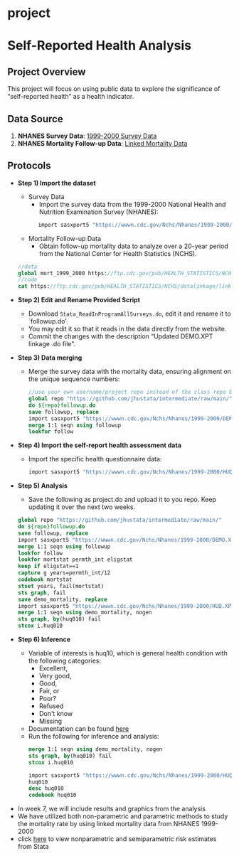 # project
# Self-Reported Health Analysis

## Project Overview
This project will focus on using public data to explore the significance of “self-reported health” as a health indicator.

## Data Source
1. **NHANES Survey Data**: [1999-2000 Survey Data](https://wwwn.cdc.gov/Nchs/Nhanes/1999-2000/DEMO.XPT)
2. **NHANES Mortality Follow-up Data**: [Linked Mortality Data](https://ftp.cdc.gov/pub/HEALTH_STATISTICS/NCHS/datalinkage/linked_mortality/NHANES_1999_2000_MORT_2019_PUBLIC.dat)
   
## Protocols

- **Step 1) Import the dataset**
  * Survey Data
     * Import the survey data from the 1999-2000 National Health and Nutrition Examination Survey (NHANES):
    ```stata
       import sasxport5 "https://wwwn.cdc.gov/Nchs/Nhanes/1999-2000/DEMO.XPT", clear
    ```
   * Mortality Follow-up Data
      * Obtain follow-up mortality data to analyze over a 20-year period from the National Center for Health Statistics (NCHS). 
   ```stata
   //data
   global mort_1999_2000 https://ftp.cdc.gov/pub/HEALTH_STATISTICS/NCHS/datalinkage/linked_mortality/NHANES_1999_2000_MORT_2019_PUBLIC.dat
   //code
   cat https://ftp.cdc.gov/pub/HEALTH_STATISTICS/NCHS/datalinkage/linked_mortality/Stata_ReadInProgramAllSurveys.do
   ```

- **Step 2) Edit and Rename Provided Script**
  * Download `Stata_ReadInProgramAllSurveys.do`, edit it and rename it to `followup.do'.
  * You may edit it so that it reads in the data directly from the website.
  * Commit the changes with the description “Updated DEMO.XPT linkage .do file".

- **Step 3) Data merging**
  * Merge the survey data with the mortality data, ensuring alignment on the unique sequence numbers:
    ```stata
    //use your own username/project repo instead of the class repo below
    global repo "https://github.com/jhustata/intermediate/raw/main/"
    do ${repo}followup.do
    save followup, replace 
    import sasxport5 "https://wwwn.cdc.gov/Nchs/Nhanes/1999-2000/DEMO.XPT", clear
    merge 1:1 seqn using followup
    lookfor follow
    ```

- **Step 4) Import the self-report health assessment data**
  * Import the specific health questionnaire data:
    ```stata
    import sasxport5 "https://wwwn.cdc.gov/Nchs/Nhanes/1999-2000/HUQ.XPT", clear
    ```

- **Step 5) Analysis**
  * Save the following as project.do and upload it to you repo. Keep updating it over the next two weeks.
  ```stata
  global repo "https://github.com/jhustata/intermediate/raw/main/"
  do ${repo}followup.do
  save followup, replace 
  import sasxport5 "https://wwwn.cdc.gov/Nchs/Nhanes/1999-2000/DEMO.XPT", clear
  merge 1:1 seqn using followup
  lookfor follow
  lookfor mortstat permth_int eligstat 
  keep if eligstat==1
  capture g years=permth_int/12
  codebook mortstat
  stset years, fail(mortstat)
  sts graph, fail
  save demo_mortality, replace 
  import sasxport5 "https://wwwn.cdc.gov/Nchs/Nhanes/1999-2000/HUQ.XPT", clear 
  merge 1:1 seqn using demo_mortality, nogen
  sts graph, by(huq010) fail
  stcox i.huq010
  ```

- **Step 6) Inference**
  * Variable of interests is huq10, which is general health condition with the following categories:
       * Excellent,
       * Very good,
       * Good,
       * Fair, or
       * Poor?
       * Refused
       * Don't know
       * Missing
  * Documentation can be found [here](https://wwwn.cdc.gov/Nchs/Nhanes/1999-2000/HUQ.htm#HUQ010)
  * Run the following for inference and analysis:
    ```stata
    merge 1:1 seqn using demo_mortality, nogen
    sts graph, by(huq010) fail
    stcox i.huq010
    ```
    ```stata
    import sasxport5 "https://wwwn.cdc.gov/Nchs/Nhanes/1999-2000/HUQ.XPT", clear 
    huq010 
    desc huq010
    codebook huq010
    ```

* In week 7, we will include results and graphics from the analysis
* We have utilized both non-parametric and parametric methods to study the mortality rate by using linked mortality data from NHANES 1999-2000
* click [here](dyndoc.html) to view nonparametric and semiparametric risk estimates from Stata
